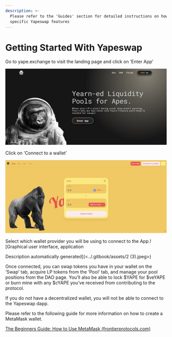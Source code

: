 ```yaml
---
description: >-
  Please refer to the 'Guides' section for detailed instructions on how to use
  specific Yapeswap features
---
```


# Getting Started With Yapeswap

Go to yape.exchange to visit the landing page and click on ‘Enter App’

![](../.gitbook/assets/landing-page.jpg)

Click on ‘Connect to a wallet’

![](../.gitbook/assets/1.jpeg)

Select which wallet provider you will be using to connect to the App.![Graphical user interface, application

Description automatically generated](<../.gitbook/assets/2 (3).jpeg>)

Once connected, you can swap tokens you have in your wallet on the ‘Swap’ tab, acquire LP tokens from the ‘Pool’ tab, and manage your pool positions from the DAO page. You’ll also be able to lock $YAPE for $veYAPE or burn mine with any $cYAPE you’ve received from contributing to the protocol.

If you do not have a decentralized wallet, you will not be able to connect to the Yapeswap dapp.

Please refer to the following guide for more information on how to create a MetaMask wallet.

[The Beginners Guide: How to Use MetaMask (frontierprotocols.com)](https://frontierprotocols.com/how-to-use-metamask/)
